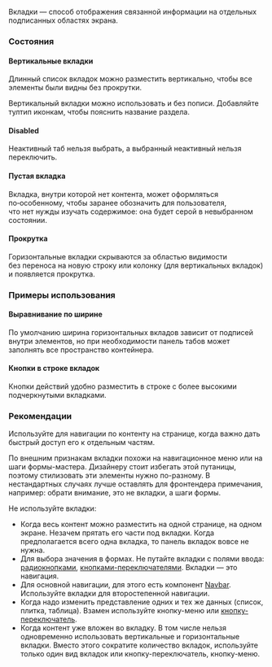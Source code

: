 Вкладки — способ отображения связанной информации на отдельных подписанных областях экрана.

<!-- example(tabs-overview) -->

### Состояния

#### Вертикальные вкладки

Длинный список вкладок можно разместить вертикально, чтобы все элементы были видны без прокрутки.

<!-- example(tabs-vertical) -->

Вертикальный вкладки можно использовать и без пописи. Добавляйте тултип иконкам, чтобы пояснить название раздела.

<!-- example(tabs-vertical) -->

[//]: # (#### Вкладки с полоской)

[//]: # ()
[//]: # (<!-- example&#40;tabs-with-border&#41; -->)

#### Disabled

Неактивный таб нельзя выбрать, а выбранный неактивный нельзя переключить.

<!-- example(tabs-old) -->

#### Пустая вкладка

<!-- example(tabs-empty) -->

Вкладка, внутри которой нет контента, может оформляться по‑особенному, чтобы заранее обозначить для пользователя, что нет нужды изучать содержимое: она будет серой в невыбранном состоянии.

#### Прокрутка

Горизонтальные вкладки скрываются за областью видимости без переноса на новую строку или колонку (для вертикальных вкладок) и появляется прокрутка.

<!-- example(tabs-with-scroll) -->

### Примеры использования

#### Выравнивание по ширине

По умолчанию ширина горизонтальных вкладов зависит от подписей внутри элементов, но при необходимости панель табов может заполнять все пространство контейнера.

<!-- example(tabs-stretch) -->

#### Кнопки в строке вкладок

Кнопки действий удобно разместить в строке с более высокими подчеркнутыми вкладками.

<!-- example(tabs-stretch) -->

### Рекомендации

Используйте для навигации по контенту на странице, когда важно дать быстрый доступ его к отдельным частям. 

По внешним признакам вкладки похожи на навигационное меню или на шаги формы-мастера. Дизайнеру стоит избегать этой путаницы, поэтому стилизовать эти элементы нужно по-разному. В нестандартных случаях лучше оставлять для фронтендера примечания, например: обрати внимание, это не вкладки, а шаги формы.

Не используйте вкладки:

- Когда весь контент можно разместить на одной странице, на одном экране. Незачем прятать его части под вкладки. Когда предполагается всего одна вкладка, то панель вкладок вовсе не нужна.
- Для выбора значения в формах. Не путайте вкладки с полями ввода: [радиокнопками](/components/radio), [кнопками-переключателями](/components/button-toggle). Вкладки — это навигация.
- Для основной навигации, для этого есть компонент [Navbar](/components/navbar). Используйте вкладки для второстепенной навигации.
- Когда надо изменить представление одних и тех же данных (список, плитка, таблица). Взамен используйте кнопку-меню или [кнопку-переключатель](/components/button-toggle).
- Когда контент уже вложен во вкладку. В том числе нельзя одновременно использовать вертикальные и горизонтальные вкладки. Вместо этого сократите количество вкладок, используйте только один вид вкладок или кнопку-переключатель, кнопку-меню.